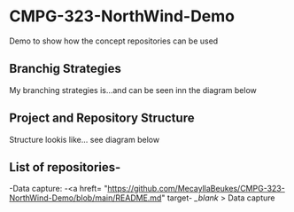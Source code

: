 # CMPG-323-NorthWind-Demo
Demo to show how the concept repositories can be used


## Branchig Strategies
My branching strategies is...and can be seen inn the diagram below

## Project and Repository Structure
Structure lookis like... see diagram below

## List of repositories-
-Data capture: -<a hreft= "https://github.com/MecayllaBeukes/CMPG-323-NorthWind-Demo/blob/main/README.md" target- *_blank* > Data capture </a>
